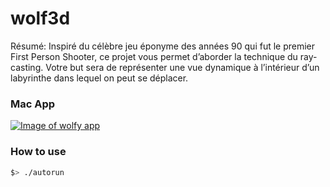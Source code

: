 # wolf3d
Résumé: Inspiré du célèbre jeu éponyme des années 90 qui fut le premier First Person Shooter, ce projet vous permet d’aborder la technique du ray-casting. Votre but sera de représenter une vue dynamique à l’intérieur d’un labyrinthe dans lequel on peut se déplacer.

### Mac App

[![Image of wolfy app](https://github.com/nicolasvienot/wolf3d/raw/master/app_rdme.png)](https://drive.google.com/open?id=1_iWv1ESie8qfn8sF4n7J2DXuyhUC__jS)


### How to use

```bash
$> ./autorun
```
